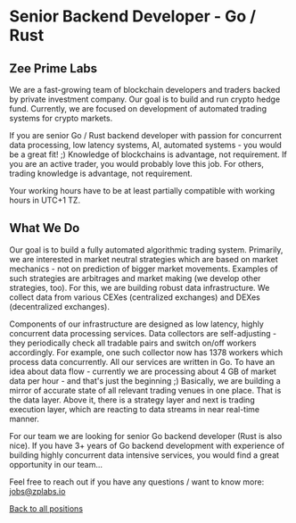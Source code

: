 
# Senior Backend Developer - Go / Rust

## Zee Prime Labs

We are a fast-growing team of blockchain developers and traders backed by private investment company. Our goal is to build and run crypto hedge fund. Currently, we are focused on development of automated trading systems for crypto markets.

If you are senior Go / Rust backend developer with passion for concurrent data processing, low latency systems, AI, automated systems - you would be a great fit! ;) Knowledge of blockchains is advantage, not requirement.
If you are an active trader, you would probably love this job. For others, trading knowledge is advantage, not requirement.

Your working hours have to be at least partially compatible with working hours in UTC+1 TZ.

## What We Do

Our goal is to build a fully automated algorithmic trading system. Primarily, we are interested in market neutral strategies which are based on market mechanics - not on prediction of bigger market movements. Examples of such strategies are arbitrages and market making (we develop other strategies, too). For this, we are building robust data infrastructure. We collect data from various CEXes (centralized exchanges) and DEXes (decentralized exchanges).

Components of our infrastructure are designed as low latency, highly concurrent data processing services. Data collectors are self-adjusting - they periodically check all tradable pairs and switch on/off workers accordingly. For example, one such collector now has 1378 workers which process data concurrently. All our services are written in Go. To have an idea about data flow - currently we are processing about 4 GB of market data per hour - and that's just the beginning ;) Basically, we are building a mirror of accurate state of all relevant trading venues in one place. That is the data layer. Above it, there is a strategy layer and next is trading execution layer, which are reacting to data streams in near real-time manner.

For our team we are looking for senior Go backend developer (Rust is also nice). If you have 3+ years of Go backend development with experience of building highly concurrent data intensive services, you would find a great opportunity in our team...

Feel free to reach out if you have any questions / want to know more: jobs@zplabs.io

[Back to all positions](README.md)
